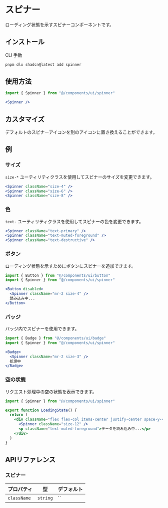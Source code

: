 # スピナー

ローディング状態を示すスピナーコンポーネントです。

## インストール

<Tabs defaultValue="cli">

<TabsList>
  <TabsTrigger value="cli">CLI</TabsTrigger>
  <TabsTrigger value="manual">手動</TabsTrigger>
</TabsList>

<TabsContent value="cli">

```bash
pnpm dlx shadcn@latest add spinner
```

</TabsContent>

</Tabs>

## 使用方法

```jsx
import { Spinner } from "@/components/ui/spinner"
```

```jsx
<Spinner />
```

## カスタマイズ

デフォルトのスピナーアイコンを別のアイコンに置き換えることができます。

## 例

### サイズ

`size-*` ユーティリティクラスを使用してスピナーのサイズを変更できます。

```jsx
<Spinner className="size-4" />
<Spinner className="size-6" />
<Spinner className="size-8" />
```

### 色

`text-` ユーティリティクラスを使用してスピナーの色を変更できます。

```jsx
<Spinner className="text-primary" />
<Spinner className="text-muted-foreground" />
<Spinner className="text-destructive" />
```

### ボタン

ローディング状態を示すためにボタンにスピナーを追加できます。

```jsx
import { Button } from "@/components/ui/button"
import { Spinner } from "@/components/ui/spinner"

<Button disabled>
  <Spinner className="mr-2 size-4" />
  読み込み中...
</Button>
```

### バッジ

バッジ内でスピナーを使用できます。

```jsx
import { Badge } from "@/components/ui/badge"
import { Spinner } from "@/components/ui/spinner"

<Badge>
  <Spinner className="mr-2 size-3" />
  処理中
</Badge>
```

### 空の状態

リクエスト処理中の空の状態を表示できます。

```jsx
import { Spinner } from "@/components/ui/spinner"

export function LoadingState() {
  return (
    <div className="flex flex-col items-center justify-center space-y-4 py-12">
      <Spinner className="size-12" />
      <p className="text-muted-foreground">データを読み込み中...</p>
    </div>
  )
}
```

## APIリファレンス

### スピナー

| プロパティ | 型 | デフォルト |
| --- | --- | --- |
| `className` | `string` | `` |
